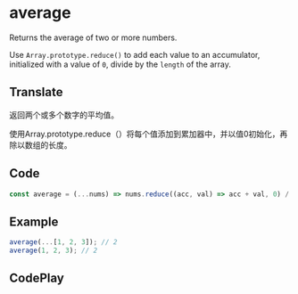 # average

Returns the average of two or more numbers.

Use `Array.prototype.reduce()` to add each value to an accumulator, initialized with a value of `0`, divide by the `length` of the array.

## Translate

返回两个或多个数字的平均值。

使用Array.prototype.reduce（）将每个值添加到累加器中，并以值0初始化，再除以数组的长度。

## Code

```js
const average = (...nums) => nums.reduce((acc, val) => acc + val, 0) / nums.length;
```

## Example

```js
average(...[1, 2, 3]); // 2
average(1, 2, 3); // 2
```

## CodePlay

<template>
  <code-play codeplay-id="" />
</template>
